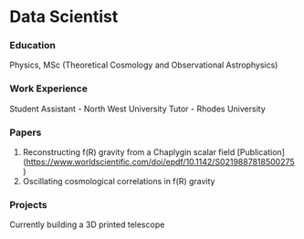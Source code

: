 # Data Scientist

### Education
Physics, MSc (Theoretical Cosmology and Observational Astrophysics)

### Work Experience
Student Assistant -  North West University
Tutor - Rhodes University

### Papers
1. Reconstructing f(R) gravity from a Chaplygin scalar field
[Publication] (https://www.worldscientific.com/doi/epdf/10.1142/S0219887818500275)
2. Oscillating cosmological correlations in f(R) gravity

### Projects
Currently building a 3D printed telescope
